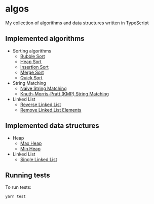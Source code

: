 # algos

My collection of algorithms and data structures written in TypeScript

## Implemented algorithms

- Sorting algorithms
  - [Bubble Sort](https://github.com/loonywizard/algos/blob/master/src/algos/sorting/bubbleSort.ts)
  - [Heap Sort](https://github.com/loonywizard/algos/blob/master/src/algos/sorting/heapSort.ts)
  - [Insertion Sort](https://github.com/loonywizard/algos/blob/master/src/algos/sorting/insertionSort.ts)
  - [Merge Sort](https://github.com/loonywizard/algos/blob/master/src/algos/sorting/mergeSort.ts)
  - [Quick Sort](https://github.com/loonywizard/algos/blob/master/src/algos/sorting/quickSort.ts)
- String Matching
  - [Naive String Matching](https://github.com/loonywizard/algos/blob/master/src/algos/stringMatching/naiveStringMatching.ts)
  - [Knuth-Morris-Pratt (KMP) String Matching](https://github.com/loonywizard/algos/blob/master/src/algos/stringMatching/kmp.ts)
- Linked List
  - [Reverse Linked List](https://github.com/loonywizard/algos/blob/master/src/algos/linkedList/reverseLinkedList/index.ts)
  - [Remove Linked List Elements](https://github.com/loonywizard/algos/blob/master/src/algos/linkedList/removeLinkedListElements/index.ts)


## Implemented data structures
- Heap
  - [Max Heap](https://github.com/loonywizard/algos/blob/master/src/dataStructures/heap/maxHeap.ts)
  - [Min Heap](https://github.com/loonywizard/algos/blob/master/src/dataStructures/heap/minHeap.ts)
- Linked List
  - [Single Linked List](https://github.com/loonywizard/algos/blob/master/src/dataStructures/singleLinkedList/SingleLinkedList.ts)  

## Running tests

To run tests:

```sh
yarn test
```
